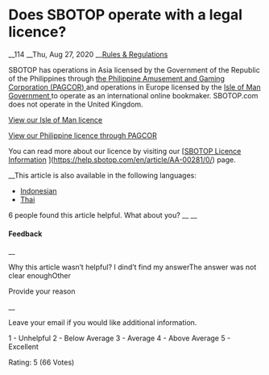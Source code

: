 # Does SBOTOP operate with a legal licence?

__114 __Thu, Aug 27, 2020 __[Rules & Regulations](https://help.sbotop.com/category/rules-regulations/256/ "Categories » Rules & Regulations ")

SBOTOP has operations in Asia licensed by the Government of the Republic of the Philippines through [ the Philippine Amusement and Gaming Corporation (PAGCOR) ](http://www.pagcor.ph/) and operations in Europe licensed by the [ Isle of Man Government ](https://www.gov.im/categories/business-and-industries/gambling-and-e-gaming/) to operate as an international online bookmaker. SBOTOP.com does not operate in the United Kingdom.

[ View our Isle of Man licence ](https://www.sbotop.com/web/public/ogralicence.aspx)

[ View our Philippine licence through PAGCOR ](https://www.sbotop.com/web/public/pagcorlicence.aspx)

You can read more about our licence by visiting our [[SBOTOP Licence Information](https://help.sbotop.com/article/sbotop-licence-information-221.html) ](https://help.sbotop.com/en/article/AA-00281/0/) page.

__This article is also available in the following languages:

  * [Indonesian](https://help.sbotop.com/article/apakah-sbotop-beroperasi-dengan-lisensi-yang-legal-4751.html)
  * [Thai](https://help.sbotop.com/article/sbotop-%e0%b8%94%e0%b8%b3%e0%b9%80%e0%b8%99%e0%b8%b4%e0%b8%99%e0%b8%81%e0%b8%b2%e0%b8%a3%e0%b8%a0%e0%b8%b2%e0%b8%a2%e0%b9%83%e0%b8%95%e0%b9%89%e0%b9%83%e0%b8%9a%e0%b8%ad%e0%b8%99%e0%b8%b8%e0%b8%8d%e0%b8%b2%e0%b8%95%e0%b8%95%e0%b8%b2%e0%b8%a1%e0%b8%81%e0%b8%8e%e0%b8%ab%e0%b8%a1%e0%b8%b2%e0%b8%a2%e0%b8%ab%e0%b8%a3%e0%b8%b7%e0%b8%ad%e0%b9%84%e0%b8%a1%e0%b9%88-6108.html)



6 people found this article helpful. What about you?  __ __

#### Feedback

__

Why this article wasn’t helpful? I dind’t find my answerThe answer was not clear enoughOther

Provide your reason

__

Leave your email if you would like additional information.

1 - Unhelpful 2 - Below Average 3 - Average 4 - Above Average 5 - Excellent

Rating: 5 (66 Votes)
